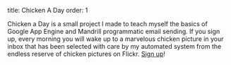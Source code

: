 title: Chicken A Day
order: 1

Chicken a Day is a small project I made to teach myself the basics of Google App
Engine and Mandrill programmatic email sending. If you sign up, every morning
you will wake up to a marvelous chicken picture in your inbox that has been
selected with care by my automated system from the endless reserve of chicken
pictures on Flickr. [Sign up](https://chickenaday.appspot.com/)!
